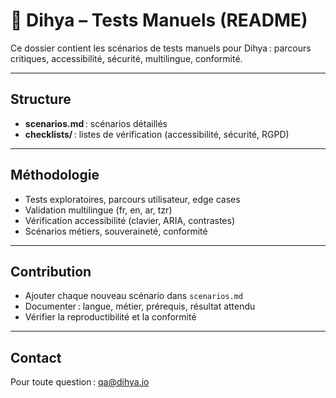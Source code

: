 # 📝 Dihya – Tests Manuels (README)

Ce dossier contient les scénarios de tests manuels pour Dihya : parcours critiques, accessibilité, sécurité, multilingue, conformité.

---

## Structure
- **scenarios.md** : scénarios détaillés
- **checklists/** : listes de vérification (accessibilité, sécurité, RGPD)

---

## Méthodologie
- Tests exploratoires, parcours utilisateur, edge cases
- Validation multilingue (fr, en, ar, tzr)
- Vérification accessibilité (clavier, ARIA, contrastes)
- Scénarios métiers, souveraineté, conformité

---

## Contribution
- Ajouter chaque nouveau scénario dans `scenarios.md`
- Documenter : langue, métier, prérequis, résultat attendu
- Vérifier la reproductibilité et la conformité

---

## Contact
Pour toute question : [qa@dihya.io](mailto:qa@dihya.io)
